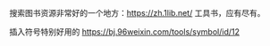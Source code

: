 搜索图书资源非常好的一个地方：https://zh.1lib.net/    工具书，应有尽有。





插入符号特别好用的 https://bj.96weixin.com/tools/symbol/id/12

